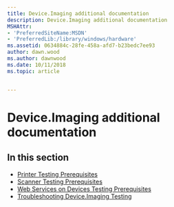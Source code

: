 ```yaml
---
title: Device.Imaging additional documentation
description: Device.Imaging additional documentation
MSHAttr:
- 'PreferredSiteName:MSDN'
- 'PreferredLib:/library/windows/hardware'
ms.assetid: 0634884c-28fe-458a-afd7-b23bedc7ee93
author: dawn.wood
ms.author: dawnwood
ms.date: 10/11/2018
ms.topic: article


---
```


# Device.Imaging additional documentation


## <span id="in_this_section"></span>In this section


-   [Printer Testing Prerequisites](printer-testing-prerequisites.md)
-   [Scanner Testing Prerequisites](scanner-testing-prerequisites.md)
-   [Web Services on Devices Testing Prerequisites](web-services-on-devices-testing-prerequisites.md)
-   [Troubleshooting Device.Imaging Testing](troubleshooting-deviceimaging-testing.md)

 

 






